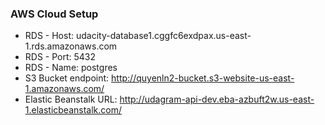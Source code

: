### AWS Cloud Setup
- RDS - Host: udacity-database1.cggfc6exdpax.us-east-1.rds.amazonaws.com
- RDS - Port: 5432
- RDS - Name: postgres
- S3 Bucket endpoint: http://quyenln2-bucket.s3-website-us-east-1.amazonaws.com/
- Elastic Beanstalk URL: http://udagram-api-dev.eba-azbuft2w.us-east-1.elasticbeanstalk.com/
